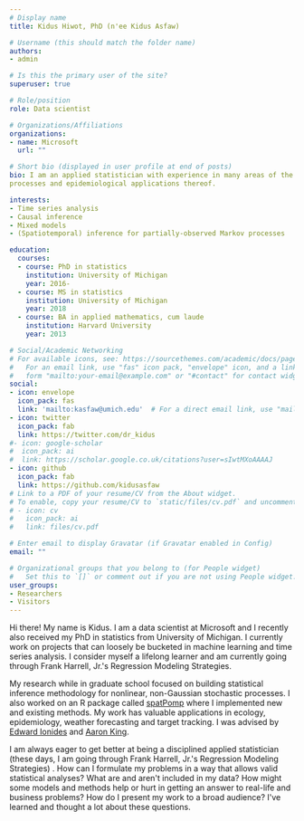 ```yaml
---
# Display name
title: Kidus Hiwot, PhD (n'ee Kidus Asfaw)

# Username (this should match the folder name)
authors:
- admin

# Is this the primary user of the site?
superuser: true

# Role/position
role: Data scientist

# Organizations/Affiliations
organizations:
- name: Microsoft
  url: ""

# Short bio (displayed in user profile at end of posts)
bio: I am an applied statistician with experience in many areas of the field. My research interests include statistical inference for nonlinear, non-Gaussian stochastic 
processes and epidemiological applications thereof.

interests:
- Time series analysis
- Causal inference
- Mixed models
- (Spatiotemporal) inference for partially-observed Markov processes

education:
  courses:
  - course: PhD in statistics
    institution: University of Michigan
    year: 2016-
  - course: MS in statistics
    institution: University of Michigan
    year: 2018
  - course: BA in applied mathematics, cum laude
    institution: Harvard University
    year: 2013

# Social/Academic Networking
# For available icons, see: https://sourcethemes.com/academic/docs/page-builder/#icons
#   For an email link, use "fas" icon pack, "envelope" icon, and a link in the
#   form "mailto:your-email@example.com" or "#contact" for contact widget.
social:
- icon: envelope
  icon_pack: fas
  link: 'mailto:kasfaw@umich.edu'  # For a direct email link, use "mailto:test@example.org".
- icon: twitter
  icon_pack: fab
  link: https://twitter.com/dr_kidus
#- icon: google-scholar
#  icon_pack: ai
#  link: https://scholar.google.co.uk/citations?user=sIwtMXoAAAAJ
- icon: github
  icon_pack: fab
  link: https://github.com/kidusasfaw
# Link to a PDF of your resume/CV from the About widget.
# To enable, copy your resume/CV to `static/files/cv.pdf` and uncomment the lines below.
# - icon: cv
#   icon_pack: ai
#   link: files/cv.pdf

# Enter email to display Gravatar (if Gravatar enabled in Config)
email: ""

# Organizational groups that you belong to (for People widget)
#   Set this to `[]` or comment out if you are not using People widget.
user_groups:
- Researchers
- Visitors
---
```


Hi there! My name is Kidus. I am a data scientist at Microsoft and I recently also received my PhD in statistics from University of Michigan. I currently work on projects that can loosely be bucketed in 
machine learning and time series analysis. I consider myself a lifelong learner and am currently going through Frank Harrell, Jr.'s Regression Modeling 
Strategies.

My research while in graduate school focused on building statistical inference methodology for nonlinear, non-Gaussian stochastic processes. I also worked on an R package called 
[spatPomp](https://kidusasfaw.github.io/spatPomp) where I implemented new and existing methods. My work has valuable applications in ecology, epidemiology, 
weather forecasting and target tracking. I was advised by [Edward Ionides](https://dept.stat.lsa.umich.edu/~ionides/) and [Aaron King](https://kinglab.eeb.lsa.umich.edu/king/).

I am always eager to get better at being a disciplined applied statistician (these days, I am going through Frank Harrell, Jr.'s Regression Modeling
Strategies) . How can I formulate my problems in a way that allows 
valid statistical analyses? What are and 
aren't included in my data? How might some models and methods help or hurt in getting an answer to real-life and business problems? How do I present my work to a 
broad audience? I've learned and thought a lot about these questions.
